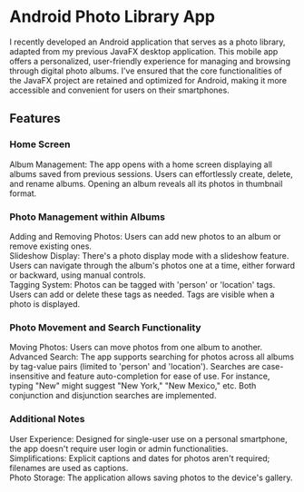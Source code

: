 # Android Photo Library App

I recently developed an Android application that serves as a photo library, adapted from my previous JavaFX desktop application. This mobile app offers a personalized, user-friendly experience for managing and browsing through digital photo albums. I've ensured that the core functionalities of the JavaFX project are retained and optimized for Android, making it more accessible and convenient for users on their smartphones.

## Features
### Home Screen
Album Management: The app opens with a home screen displaying all albums saved from previous sessions. Users can effortlessly create, delete, and rename albums. Opening an album reveals all its photos in thumbnail format.<br>
### Photo Management within Albums
Adding and Removing Photos: Users can add new photos to an album or remove existing ones.<br>
Slideshow Display: There's a photo display mode with a slideshow feature. Users can navigate through the album's photos one at a time, either forward or backward, using manual controls.<br>
Tagging System: Photos can be tagged with 'person' or 'location' tags. Users can add or delete these tags as needed. Tags are visible when a photo is displayed.<br>
### Photo Movement and Search Functionality
Moving Photos: Users can move photos from one album to another.<br>
Advanced Search: The app supports searching for photos across all albums by tag-value pairs (limited to 'person' and 'location'). Searches are case-insensitive and feature auto-completion for ease of use. For instance, typing "New" might suggest "New York," "New Mexico," etc. Both conjunction and disjunction searches are implemented.<br>
### Additional Notes
User Experience: Designed for single-user use on a personal smartphone, the app doesn't require user login or admin functionalities.<br>
Simplifications: Explicit captions and dates for photos aren't required; filenames are used as captions.<br>
Photo Storage: The application allows saving photos to the device's gallery.<br>
